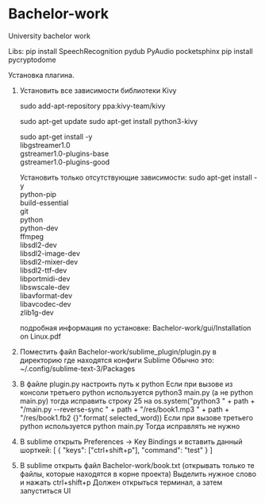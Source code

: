 # Bachelor-work
University bachelor work

Libs:
pip install SpeechRecognition pydub PyAudio pocketsphinx
pip install pycryptodome
    
Установка плагина. 
1. Установить все зависимости библиотеки Kivy

    sudo add-apt-repository ppa:kivy-team/kivy
    
    sudo apt-get update
    sudo apt-get install python3-kivy
   
    sudo apt-get install -y \
    libgstreamer1.0 \
    gstreamer1.0-plugins-base \
    gstreamer1.0-plugins-good
    
    Установить только отсутствующие зависимости: 
    sudo apt-get install -y \
    python-pip \
    build-essential \
    git \
    python \
    python-dev \
    ffmpeg \
    libsdl2-dev \
    libsdl2-image-dev \
    libsdl2-mixer-dev \
    libsdl2-ttf-dev \
    libportmidi-dev \
    libswscale-dev \
    libavformat-dev \
    libavcodec-dev \
    zlib1g-dev
    
    подробная информация по установке: Bachelor-work/gui/Installation on Linux.pdf
2. Поместить файл Bachelor-work/sublime_plugin/plugin.py 
в директорию где находятся конфиги Sublime
    Обычно это: ~/.config/sublime-text-3/Packages
3. В файле plugin.py настроить путь к python
   Если при вызове из консоли третьего python используется python3 main.py (а не python main.py)
   тогда исправить строку 25 на 
   os.system("python3 " + path + "/main.py --reverse-sync " + path + "/res/book1.mp3 " + path + "/res/book1.fb2 {}".format(
                selected_word))
   Если при вызове третьего python используется python main.py 
   Тогда исправлять не нужно
4. В sublime открыть Preferences -> Key Bindings
    и вставить данный шорткей:
    [
	    { "keys": ["ctrl+shift+p"], "command": "test" }
    ]
5. В sublime открыть файл Bachelor-work/book.txt (открывать только те файлы, которые находятся в корне проекта)
   Выделить нужное слово и нажать ctrl+shift+p
   Должен открыться терминал, а затем запуститься UI
